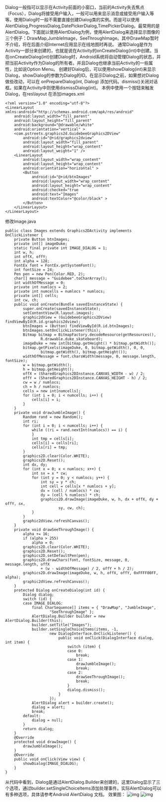 Dialog一般指可以显示在Activity前面的小窗口，当前的Activity失去焦点（Focus），Dialog将接受用户输入，一般可以用来显示消息或接受用户输入等等。使用Dialog时一般不需要直接创建Dialog类的实例。而是可以使用AlertDialog,ProgressDialog,DatePickerDialog,TimePickerDialog。最常用的是AlertDialog。下面就以使用AlertDialog为例，使用AlertDialog来选择显示图像的三个例子：DrawMap,JumbleImage，SeeThroughImage。其中DrawMap暂时不介绍，将在后面介绍Internet应用显示在线地图时再说。
通常Dialog是作为Activity一部分来创建的，也就是说在Activity的onCreateDialog(int)中创建。当在onCreateDialog(int)创建Dialog时，Android系统将自动管理Dialog的状态，并把当前Activity作为Dialog的所有者。并且Dialog也继承当前Activity的一些属性，比如说Option Menu。
创建好Dialog后，可以使用showDialog(int)来显示Dialog，showDialog的参数为Dialog的ID。在显示Dialog之前，如果想对Dialog做些改动，可以在 onPrepareDialog(int, Dialog) 添加代码。dismiss()关闭对话框。如果在Activity中则使用dismissDialog(int)。
本例中使用一个按钮来触发Dialog，在res\layout 在添加images.xml
```  
<?xml version="1.0" encoding="utf-8"?>
<LinearLayout xmlns:android="http://schemas.android.com/apk/res/android"
    android:layout_width="fill_parent"
    android:layout_height="fill_parent"
    android:background="@drawable/white"
    android:orientation="vertical" >
    <com.pstreets.graphics2d.GuidebeeGraphics2DView"
        android:id="@+id/graphics2dview"
        android:layout_width="fill_parent"
        android:layout_height="wrap_content"
        android:layout_weight="1" />
    <LinearLayout
        android:layout_width="wrap_content"
        android:layout_height="wrap_content"
        android:orientation="horizontal" >
        <Button
            android:id="@+id/btnImages"
            android:layout_width="wrap_content"
            android:layout_height="wrap_content"
            android:checked="true
            android:text="Images"
            android:textColor="@color/black" >
        </Button>
    </LinearLayout>
</LinearLayout>
```
修改Image.java
```  
public class Images extends Graphics2DActivity implements OnClickListener {
	private Button btnImages;
	private int[] imageDuke;
	static final private int IMAGE_DIALOG = 1;
	int w, h;
	int offX, offY;
	int alpha = 128;
	FontEx font = FontEx.getSystemFont();
	int fontSize = 24;
	Pen pen = new Pen(Color.RED, 2);
	char[] message = "Guidebee".toCharArray();
	int widthOfMessage = 0;
	private int numlocs = 2;
	private int numcells = numlocs * numlocs;
	private int[] cells;
	int cw, ch;
	public void onCreate(Bundle savedInstanceState) {
		super.onCreate(savedInstanceState);
		setContentView(R.layout.images);
		graphic2dView = (GuidebeeGraphics2DView) findViewById(R.id.graphics2dview);
		btnImages = (Button) findViewById(R.id.btnImages);
		btnImages.setOnClickListener(this);
		Bitmap bitmap = BitmapFactory.decodeResource(getResources(),
				R.drawable.duke_skateboard);
		imageDuke = new int[bitmap.getHeight() * bitmap.getWidth()];
		bitmap.getPixels(imageDuke, 0, bitmap.getWidth(), 0, 0,
				bitmap.getWidth(), bitmap.getHeight());
		widthOfMessage = font.charsWidth(message, 0, message.length, fontSize);
		w = bitmap.getWidth();
		h = bitmap.getHeight();
		offX = (SharedGraphics2DInstance.CANVAS_WIDTH - w) / 2;
		offY = (SharedGraphics2DInstance.CANVAS_HEIGHT - h) / 2;
		cw = w / numlocs;
		ch = h / numlocs;
		cells = new int[numcells];
		for (int i = 0; i < numcells; i++) {
			cells[i] = i;
		}
	}
	private void drawJumbleImage() {
		Random rand = new Random();
		int ri;
		for (int i = 0; i < numcells; i++) {
			while ((ri = rand.nextInt(numlocs)) == i) {
			}
			int tmp = cells[i];
			cells[i] = cells[ri];
			cells[ri] = tmp;
		}
		graphics2D.clear(Color.WHITE);
		graphics2D.Reset();
		int dx, dy;
		for (int x = 0; x < numlocs; x++) {
			int sx = x * cw;
			for (int y = 0; y < numlocs; y++) {
				int sy = y * ch;
				int cell = cells[x * numlocs + y];
				dx = (cell / numlocs) * cw;
				dy = (cell % numlocs) * ch;
				graphics2D.drawImage(imageDuke, w, h, dx + offX, dy + offY, sx,
						sy, cw, ch);
			}
		}
		graphic2dView.refreshCanvas();
	}
	private void drawSeeThroughImage() {
		alpha += 16;
		if (alpha > 255)
			alpha = 0;
		graphics2D.clear(Color.WHITE);
		graphics2D.Reset();
		graphics2D.setDefaultPen(pen);
		graphics2D.drawChars(font, fontSize, message, 0, message.length, offX
				+ (w - widthOfMessage) / 2, offY + h / 2);
		graphics2D.drawImage(imageDuke, w, h, offX, offY, 0xFFFF00FF, alpha);
		graphic2dView.refreshCanvas();
	}
	protected Dialog onCreateDialog(int id) {
		Dialog dialog;
		switch (id) {
		case IMAGE_DIALOG:
			final CharSequence[] items = { "DrawMap", "JumbleImage",
					"SeeThroughImage" };
			AlertDialog.Builder builder = new AlertDialog.Builder(this);
			builder.setTitle("Images");
			builder.setSingleChoiceItems(items, -1,
					new DialogInterface.OnClickListener() {
						public void onClick(DialogInterface dialog, int item) {
							switch (item) {
							case 0:
								break;
							case 1:
								drawJumbleImage();
								break;
							case 2:
								drawSeeThroughImage();
								break;
							}
							dialog.dismiss();
						}
					});
			AlertDialog alert = builder.create();
			dialog = alert;
			break;
		default:
			dialog = null;
		}
		return dialog;
	}
	@Override
	protected void drawImage() {
		drawJumbleImage();
	}
	@Override
	public void onClick(View view) {
		showDialog(IMAGE_DIALOG);
	}
}
```
从代码中看到，Dialog是通过AlertDialog.Builder来创建的，这里Dialog显示了三个选项，通过builder.setSingleChoiceItems添加处理事件。实际AlertDialog可以有多种选项，具体请参考Android AlertDialog 文档。
效果图：
![img](http://emanual.github.io/md-android/img/view_dialog/05_dialog.jpg)
![img](http://emanual.github.io/md-android/img/view_dialog/05_dialog2.jpg) 